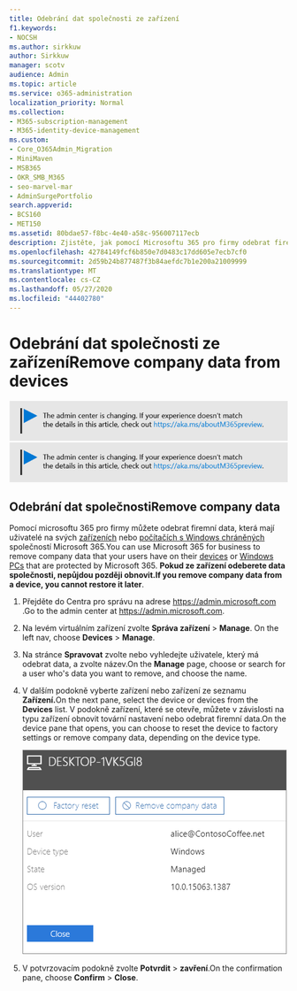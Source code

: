 ```yaml
---
title: Odebrání dat společnosti ze zařízení
f1.keywords:
- NOCSH
ms.author: sirkkuw
author: Sirkkuw
manager: scotv
audience: Admin
ms.topic: article
ms.service: o365-administration
localization_priority: Normal
ms.collection:
- M365-subscription-management
- M365-identity-device-management
ms.custom:
- Core_O365Admin_Migration
- MiniMaven
- MSB365
- OKR_SMB_M365
- seo-marvel-mar
- AdminSurgePortfolio
search.appverid:
- BCS160
- MET150
ms.assetid: 80bdae57-f8bc-4e40-a58c-956007117ecb
description: Zjistěte, jak pomocí Microsoftu 365 pro firmy odebrat firemní data, která mají uživatelé na svých zařízeních nebo počítačích s Windows.
ms.openlocfilehash: 42784149fcf6b850e7d0483c17dd605e7ecb7cf0
ms.sourcegitcommit: 2d59b24b877487f3b84aefdc7b1e200a21009999
ms.translationtype: MT
ms.contentlocale: cs-CZ
ms.lasthandoff: 05/27/2020
ms.locfileid: "44402780"
---
```

# <a name="remove-company-data-from-devices"></a><span data-ttu-id="a350c-103">Odebrání dat společnosti ze zařízení</span><span class="sxs-lookup"><span data-stu-id="a350c-103">Remove company data from devices</span></span>

<span data-ttu-id="a350c-104">[![Popis s informacemi o tom, jak se mění centrum pro správu. Další podrobnosti najdete na aka.ms/aboutM365preview.](../media/m365admincenterchanging.png)](https://docs.microsoft.com/office365/admin/microsoft-365-admin-center-preview)</span><span class="sxs-lookup"><span data-stu-id="a350c-104">[![Label to let you know the admin center is changing and you can find more details at aka.ms/aboutM365preview.](../media/m365admincenterchanging.png)](https://docs.microsoft.com/office365/admin/microsoft-365-admin-center-preview)</span></span>

## <a name="remove-company-data"></a><span data-ttu-id="a350c-105">Odebrání dat společnosti</span><span class="sxs-lookup"><span data-stu-id="a350c-105">Remove company data</span></span>

<span data-ttu-id="a350c-106">Pomocí microsoftu 365 pro firmy můžete odebrat firemní data, která mají uživatelé na svých [zařízeních](app-protection-settings-for-android-and-ios.md) nebo [počítačích s Windows chráněných](protection-settings-for-windows-10-devices.md) společností Microsoft 365.</span><span class="sxs-lookup"><span data-stu-id="a350c-106">You can use Microsoft 365 for business to remove company data that your users have on their [devices](app-protection-settings-for-android-and-ios.md) or [Windows PCs](protection-settings-for-windows-10-devices.md) that are protected by Microsoft 365.</span></span> <span data-ttu-id="a350c-107">**Pokud ze zařízení odeberete data společnosti, nepůjdou později obnovit.**</span><span class="sxs-lookup"><span data-stu-id="a350c-107">**If you remove company data from a device, you cannot restore it later**.</span></span> 
  
1. <span data-ttu-id="a350c-108">Přejděte do Centra pro správu na adrese <a href="https://go.microsoft.com/fwlink/p/?linkid=837890" target="_blank">https://admin.microsoft.com</a> .</span><span class="sxs-lookup"><span data-stu-id="a350c-108">Go to the admin center at <a href="https://go.microsoft.com/fwlink/p/?linkid=837890" target="_blank">https://admin.microsoft.com</a>.</span></span>
    
2. <span data-ttu-id="a350c-109">Na levém virtuálním zařízení zvolte **Správa zařízení** \> **Manage**.  </span><span class="sxs-lookup"><span data-stu-id="a350c-109">On the left nav, choose **Devices**  \> **Manage**.</span></span>
  
3. <span data-ttu-id="a350c-110">Na stránce **Spravovat** zvolte nebo vyhledejte uživatele, který má odebrat data, a zvolte název.</span><span class="sxs-lookup"><span data-stu-id="a350c-110">On the **Manage** page, choose or search for a user who's data you want to remove, and choose the name.</span></span> 
    
4. <span data-ttu-id="a350c-111">V dalším podokně vyberte zařízení nebo zařízení ze seznamu **Zařízení.**</span><span class="sxs-lookup"><span data-stu-id="a350c-111">On the next pane, select the device or devices from the **Devices** list.</span></span> <span data-ttu-id="a350c-112">V podokně zařízení, které se otevře, můžete v závislosti na typu zařízení obnovit tovární nastavení nebo odebrat firemní data.</span><span class="sxs-lookup"><span data-stu-id="a350c-112">On the device pane that opens, you can choose to reset the device to factory settings or remove company data, depending on the device type.</span></span> 
    
    ![V podokně odebrat firemní data vyberte zařízení, ze kterého chcete data odebrat.](../media/resetorremove.png)
  
5. <span data-ttu-id="a350c-114">V potvrzovacím podokně zvolte **Potvrdit** \> **zavření**.</span><span class="sxs-lookup"><span data-stu-id="a350c-114">On the confirmation pane, choose **Confirm** \> **Close**.</span></span>
    


